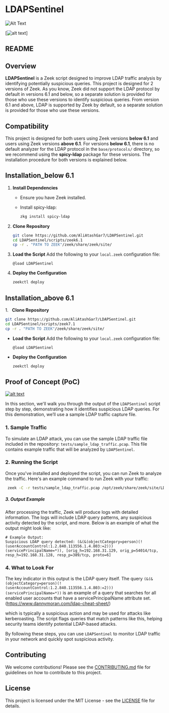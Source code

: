 # LDAPSentinel
![Alt Text](https://github.com/AAtashGar/LDAPSentinel/tree/main/POC/LDAPSentinel.png)

[<img src="https://github.com/AAtashGar/LDAPSentinel/tree/main/POC/LDAPSentinel.png" title="" alt="alt text" data-align="center">]

## README

## Overview

**LDAPSentinel** is a Zeek script designed to improve LDAP traffic analysis by identifying potentially suspicious queries. This project is designed for 2 versions of Zeek. As you know, Zeek did not support the LDAP protocol by default in versions 6.1 and below, so a separate solution is provided for those who use these versions to identify suspicious queries. From version 6.1 and above, LDAP is supported by Zeek by default, so a separate solution is provided for those who use these versions.

## Compatibility

This project is designed for both users using Zeek versions **below 6.1** and users using Zeek versions **above 6.1**. For versions **below 6.1**, there is no default analyzer for the LDAP protocol in the `base/protocols/` directory, so we recommend using the **spicy-ldap** package for these versions. The installation procedure for both versions is explained below.

## Installation_below 6.1

1. **Install Dependencies**
   
   - Ensure you have Zeek installed.
   
   - Install spicy-ldap:
     
     ```bash
     zkg install spicy-ldap
     ```

2. **Clone Repository**
   
   ```bash
   git clone https://github.com/AliAtashGar7/LDAPSentinel.git
   cd LDAPSentinel/scripts/zeek6.1
   cp -r . "PATH TO ZEEK"/zeek/share/zeek/site/
   ```

3. **Load the Script**
   Add the following to your `local.zeek` configuration file:
   
   ```zeek
   @load LDAPSentinel
   ```

4. **Deploy the Configuration**
   
   ```bash
   zeekctl deploy
   ```

## Installation_above 6.1

1.   **Clone Repository**

```bash
git clone https://github.com/AliAtashGar7/LDAPSentinel.git
cd LDAPSentinel/scripts/zeek7.1
cp -r . "PATH TO ZEEK"/zeek/share/zeek/site/
```

- **Load the Script** Add the following to your `local.zeek` configuration file:
  
  ```zeek
  @load LDAPSentinel
  ```

- **Deploy the Configuration**
  
  ```bash
  zeekctl deploy
  ```

## Proof of Concept (PoC)

[![alt text](https://github.com/AAtashGar/LDAPSentinel/tree/main/POC/POC.gif)](https://github.com/AAtashGar/LDAPSentinel/tree/main/POC/POC.gif)


In this section, we'll walk you through the output of the `LDAPSentinel` script step by step, demonstrating how it identifies suspicious LDAP queries. For this demonstration, we’ll use a sample LDAP traffic capture file.

### 1. **Sample Traffic**

To simulate an LDAP attack, you can use the sample LDAP traffic file included in the repository: `tests/sample_ldap_traffic.pcap`. This file contains example traffic that will be analyzed by `LDAPSentinel`.

### 2. **Running the Script**

Once you've installed and deployed the script, you can run Zeek to analyze the traffic. Here's an example command to run Zeek with your traffic:

```bash
 zeek -C -r tests/sample_ldap_traffic.pcap /opt/zeek/share/zeek/site/LDAPSentinel/main.zeek "LogAscii::use_json=T"
```

##### 3. **Output Example**

After processing the traffic, Zeek will produce logs with detailed information. The logs will include LDAP query patterns, any suspicious activity detected by the script, and more. Below is an example of what the output might look like:

```plaintext
# Example Output: 
Suspicious LDAP query detected: (&(&(objectCategory=person)(!(userAccountControl:1.2.840.113556.1.4.803:=2)))(servicePrincipalName=*)), [orig_h=192.168.31.129, orig_p=54014/tcp, resp_h=192.168.31.128, resp_p=389/tcp, proto=6]
```

### 4. **What to Look For**

The key indicator in this output is the LDAP query itself. The query `(&(&(objectCategory=person)(!(userAccountControl:1.2.840.113556.1.4.803:=2)))(servicePrincipalName=*))` is an example of a query that searches for all enabled user accounts that have a servicePrincipalName attribute set.
(https://www.dannymoran.com/ldap-cheat-sheet/)

which is typically a suspicious action and may be used for attacks like kerberoasting. The script flags queries that match patterns like this, helping security teams identify potential LDAP-based attacks.

By following these steps, you can use `LDAPSentinel` to monitor LDAP traffic in your network and quickly spot suspicious activity.

## Contributing

We welcome contributions! Please see the [CONTRIBUTING.md](CONTRIBUTING.md) file for guidelines on how to contribute to this project.

## License

This project is licensed under the MIT License - see the [LICENSE](LICENSE) file for details.

## 
